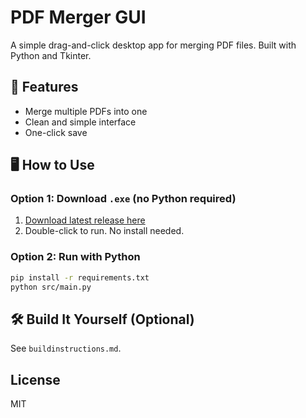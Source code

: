 # PDF Merger GUI

A simple drag-and-click desktop app for merging PDF files. Built with Python and Tkinter.

## 🔧 Features

- Merge multiple PDFs into one
- Clean and simple interface
- One-click save

## 🖥️ How to Use

### Option 1: Download `.exe` (no Python required)

1. [Download latest release here](https://github.com/michaeljthacker/pdf-merger-gui/releases)
2. Double-click to run. No install needed.

### Option 2: Run with Python

```bash
pip install -r requirements.txt
python src/main.py
```

## 🛠️ Build It Yourself (Optional)

See `buildinstructions.md`.

## License

MIT